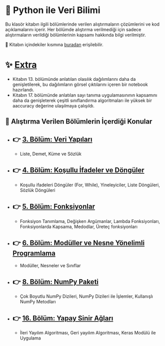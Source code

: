 # :orange_book: Python ile Veri Bilimi 
Bu klasör kitabın ilgili bölümlerinde verilen alıştırmaların çözümlerini ve kod açıklamalarını içerir. Her bölümde alıştırma verilmediği için sadece alıştırmaların verildiği bölümlerinin kapsamı hakkında bilgi verilmiştir.

:bookmark_tabs: Kitabın içindekiler kısmına [buradan](https://drive.google.com/file/d/1eZteuf95RAWspMwW4r0TWT9marQVZlVa/view?usp=sharing) erişilebilir.

# :sparkles: [Extra](https://github.com/enesmanan/turkce-kitaplar/tree/main/Python%20ile%20Veri%20Bilimi/Extra)
+ Kitabın 13. bölümünde anlatılan olasılık dağılımlarını daha da genişletilerek, bu dağılımların görsel çıktılarını içeren bir notebook hazırlandı.
+ Kitabın 17. bölümünde anlatılan sayı tanıma uygulamasınının kapsamını daha da genişleterek çeşitli sınıflandırma algoritmaları ile yüksek bir aaccuracy değerine ulaşılmaya çalışıldı.
## :open_book: Alıştırma Verilen Bölümlerin İçerdiği Konular 

  + ## :point_right: [3. Bölüm: Veri Yapıları](https://github.com/enesmanan/turkce-kitaplar/tree/main/Python%20ile%20Veri%20Bilimi/B%C3%B6l%C3%BCm_3) 
    + Liste, Demet, Küme ve Sözlük 
      
  + ## :point_right: [4. Bölüm: Koşullu İfadeler ve Döngüler](https://github.com/enesmanan/turkce-kitaplar/tree/main/Python%20ile%20Veri%20Bilimi/B%C3%B6l%C3%BCm_4)
    + Koşullu ifadeleri Döngüler (For, While), Yineleyiciler, Liste Döngüleri, Sözlük Döngüleri
  
  + ## :point_right: [5. Bölüm: Fonksiyonlar](https://github.com/enesmanan/turkce-kitaplar/tree/main/Python%20ile%20Veri%20Bilimi/B%C3%B6l%C3%BCm_5)
    + Fonksiyon Tanımlama, Değişken Argümanlar, Lambda Fonksiyonları, Fonksiyonlarda Kapsama, Medodlar, Üreteç fonksiyonları

  + ## :point_right: [6. Bölüm: Modüller ve Nesne Yönelimli Programlama](https://github.com/enesmanan/turkce-kitaplar/tree/main/Python%20ile%20Veri%20Bilimi/B%C3%B6l%C3%BCm_6)
    + Modüller, Nesneler ve Sınıflar
     
 + ## :point_right: [8. Bölüm: NumPy Paketi](https://github.com/enesmanan/turkce-kitaplar/tree/main/Python%20ile%20Veri%20Bilimi/B%C3%B6l%C3%BCm_8)
    + Çok Boyutlu NumPy Dizileri, NumPy Dizileri ile İşlemler, Kullanışlı NumPy Metodları

 + ## :point_right: [16. Bölüm: Yapay Sinir Ağları](https://github.com/enesmanan/turkce-kitaplar/tree/main/Python%20ile%20Veri%20Bilimi/B%C3%B6l%C3%BCm_16)
    + İleri Yayılım Algoritması, Geri yayılım Algoritması, Keras Modülü ile Uygulama
